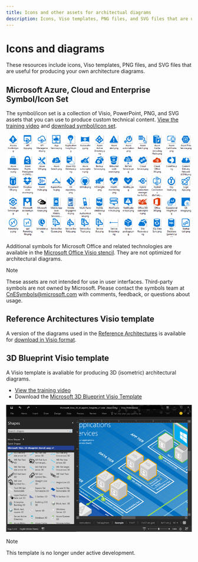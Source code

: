 ```yaml
---
title: Icons and other assets for architectual diagrams
description: Icons, Viso templates, PNG files, and SVG files that are useful for producing your own architecture diagrams
---
```


# Icons and diagrams

These resources include icons, Viso templates, PNG files, and SVG files that are useful for producing your own architecture diagrams.

## Microsoft Azure, Cloud and Enterprise Symbol/Icon Set

The symbol/icon set is a collection of Visio, PowerPoint, PNG, and SVG assets that you can use to produce custom technical content.
[View the training video](http://aka.ms/CnESymbolsVideo) and [download symbol/icon set](http://aka.ms/CnESymbols). 

![Cloud and Enterprise Symbol/Icon set](./_images/CnESymbols.png)

Additional symbols for Microsoft Office and related technologies are available in the [Microsoft Office Visio stencil](http://www.microsoft.com/en-us/download/details.aspx?id=35772). They are not optimized for architectural diagrams.   

> [!NOTE]
> These assets are not intended for use in user interfaces. 
> Third-party symbols are not owned by Microsoft.
> Please contact the symbols team at [CnESymbols@microsoft.com](mailto:CnESymbols@microsoft.com) with comments, feedback, or questions about usage.

## Reference Architectures Visio template 

A version of the diagrams used in the [Reference Architectures](../reference-architectures/index.md) is available for [download in Visio format](https://aka.ms/arch-diagrams).

## 3D Blueprint Visio template

A Visio template is avaliable for producing 3D (isometric) architectural diagrams.

- [View the training video](http://aka.ms/3dBlueprintTemplateVideo) 
- Download the [Microsoft 3D Blueprint Visio Template](http://aka.ms/3DBlueprintTemplate)

![Microsoft 3D Blueprint Visio Template](./_images/3DBlueprintVisioTemplate.png)

> [!NOTE]
> This template is no longer under active development.
